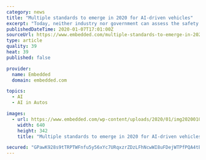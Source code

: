 ```yaml
---
category: news
title: "Multiple standards to emerge in 2020 for AI-driven vehicles"
excerpt: "Today, neither industry nor government can assess the safety of self-driving cars. Without tools or common yardsticks ... For example, Safety First for Automated Driving (SaFAD) is led by Aptiv, Audi, Baidu, BMW, Continental, Daimler, FCA US LLC, HERE, Infineon, Intel, and Volkswagen. The group published a white paper last summer on how ..."
publishedDateTime: 2020-01-07T17:01:00Z
sourceUrl: https://www.embedded.com/multiple-standards-to-emerge-in-2020-for-ai-driven-vehicles/
type: article
quality: 39
heat: 39
published: false

provider:
  name: Embedded
  domain: embedded.com

topics:
  - AI
  - AI in Autos

images:
  - url: https://www.embedded.com/wp-content/uploads/2020/01/img20200107085828A-Wave-of-AV-Safety-Standards-to_0.jpg
    width: 640
    height: 342
    title: "Multiple standards to emerge in 2020 for AI-driven vehicles"

secured: "GPawK928s9tTRPTWFnfu5y56xYc7URqxzrZDzLFhNcwWI8uFDejWTPfPQA4tBoPDVh7HgI99c/CSfnKSjSYigmhsq8cdD2KBUz5SuzhVidJNDpiKZmO3YyZaE8W+MJT1CUFbVPP3xCHyJ9fM0L1lNN17HZ+7ld6KSeG/SbYn8GkJXN7Xx3SzTMzQ9X14P2v7t8GB7TFReObkamVWIao6L1wWl+pgEZL3ipcg6pboThOMD83IEBOMq1ZJaCLHRzba17enP78CRMrtZUrYb7ssAIalTKL/k1QaYrLyqtbOZ5KMnK8Xwi/ZSPY2QAgb/8DSBzyEn9xS2Si1ifBO4ZlsF2X8iQ3Vaoh1fsKMMbDM0CAHaDJadRPLGl3aGMsESVt3pVS3H+rCc6enDqLoZRDxHf904mlU73C2Gvzuv3Q5W/Gldf4dh1qwvbSy5CMtSdqL8S+VTo5XgXIPhkD+2GTnBw==;NcSk/0y7yd/u1s1yk4QGcA=="
---
```


